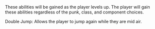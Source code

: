 These abilities will be gained as the player levels up. The player will gain these abilities regardless of the punk, class, and component choices.

Double Jump:
Allows the player to jump again while they are mid air.